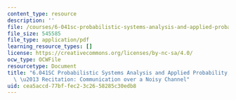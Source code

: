 ```yaml
---
content_type: resource
description: ''
file: /courses/6-041sc-probabilistic-systems-analysis-and-applied-probability-fall-2013/cea5accd77bffec23c2658285c30edb8_MIT6_041SCF13_Noisy_Channel_300k.pdf
file_size: 545585
file_type: application/pdf
learning_resource_types: []
license: https://creativecommons.org/licenses/by-nc-sa/4.0/
ocw_type: OCWFile
resourcetype: Document
title: "6.041SC Probabilistic Systems Analysis and Applied Probability, Fall 2013Transcript\
  \ \u2013 Recitation: Communication over a Noisy Channel"
uid: cea5accd-77bf-fec2-3c26-58285c30edb8
---
```

